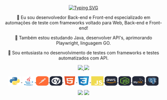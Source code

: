 <p align="center">
  <a href="https://git.io/typing-svg">
    <img src="https://readme-typing-svg.demolab.com?font=Fira+Code&weight=600&size=25&pause=1000&color=ffffff&random=false&width=435&height=40&lines=Ol%C3%A1%2C+eu+sou+Lucas+Barros!" alt="Typing SVG">
  </a>
</p>

<div align="center">
  
🔭 Eu sou desenvolvedor Back-end e Front-end especializado em automações de teste com frameworks voltado para Web, Back-end e Front-end!

🌱 Também estou estudando Java, desenvolver API's, aprimorando Playwright, linguagem GO.

💬 Sou entusiasta no desenvolvimento de testes com frameworks e testes automatizados com API.

</div>

<div align="center">
  <a href="https://www.linkedin.com/in/lucas-gbarros/">
  <img height="150em" src="https://github-readme-stats.vercel.app/api?username=LucasGBArros&theme=dark&show_icons=true&hide_border=true&count_private=true)"/>
  <img height="150em" src="https://github-readme-stats.vercel.app/api/top-langs/?username=LucasGBArros&theme=dark&show_icons=true&hide_border=true&layout=compact"/>
</div>

<div style="display: inline_block" align="center"><br>
  <img align="center" alt="Python" height="30" width="40" src="https://raw.githubusercontent.com/devicons/devicon/master/icons/python/python-original.svg">
  <img align="center" alt="Java" height="30" width="40" src="https://raw.githubusercontent.com/devicons/devicon/master/icons/java/java-original.svg">
  <img align="center" alt="Postman" height="30" width="40" src="https://github.com/tandpfun/skill-icons/blob/main/icons/Postman.svg">
  <img align="center" alt="Cypress" height="30" width="40" src="https://github.com/tandpfun/skill-icons/blob/main/icons/Cypress-Dark.svg">
  <img align="center" alt="HTML" height="30" width="40" src="https://raw.githubusercontent.com/devicons/devicon/master/icons/html5/html5-original.svg">
  <img align="center" alt="CSS" height="30" width="40" src="https://raw.githubusercontent.com/devicons/devicon/master/icons/css3/css3-original.svg">
  <img align="center" alt="Js" height="30" width="40" src="https://raw.githubusercontent.com/devicons/devicon/master/icons/javascript/javascript-plain.svg">
  <img align="center" alt="AWS" height="30" width="40" src="https://github.com/tandpfun/skill-icons/blob/main/icons/AWS-Dark.svg">
  <img align="center" alt="NodeJS" height="30" width="40" src="https://github.com/tandpfun/skill-icons/blob/main/icons/NodeJS-Dark.svg">
  <img align="center" alt="MySQL" height="30" width="40" src="https://github.com/tandpfun/skill-icons/blob/main/icons/MySQL-Dark.svg">
  <img align="center" alt="Postgre" height="30" width="40" src="https://github.com/tandpfun/skill-icons/blob/main/icons/PostgreSQL-Dark.svg">
  
  </div>

</div>

  <p></p>
  <div align="center"> 
  <a href="https://www.linkedin.com/in/lucas-gbarros/"><img src="https://img.shields.io/badge/-LinkedIn-%230077B5?style=for-the-badge&logo=linkedin&logoColor=white"></a>
  <a href="mailto:lucasgomesdebarros99@gmail.com"><img src="https://img.shields.io/badge/Gmail-D14836?style=for-the-badge&logo=gmail&logoColor=white">
</a>

  
</div>
